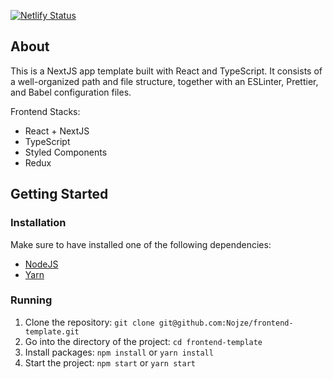 [![Netlify Status](https://api.netlify.com/api/v1/badges/c3e10428-4c45-48d3-ae51-446be735de61/deploy-status)](https://app.netlify.com/sites/frontend-template-niklas/deploys)

## About

This is a NextJS app template built with React and TypeScript. It consists of a well-organized path and file structure, together with an ESLinter, Prettier, and Babel configuration files.

Frontend Stacks:

- React + NextJS
- TypeScript
- Styled Components
- Redux

## Getting Started

### Installation

Make sure to have installed one of the following dependencies:

- [NodeJS](https://nodejs.org/)
- [Yarn](https://yarnpkg.com/)

### Running

1. Clone the repository: `git clone git@github.com:Nojze/frontend-template.git`
2. Go into the directory of the project: `cd frontend-template`
3. Install packages: `npm install` or `yarn install`
4. Start the project: `npm start` or `yarn start`
